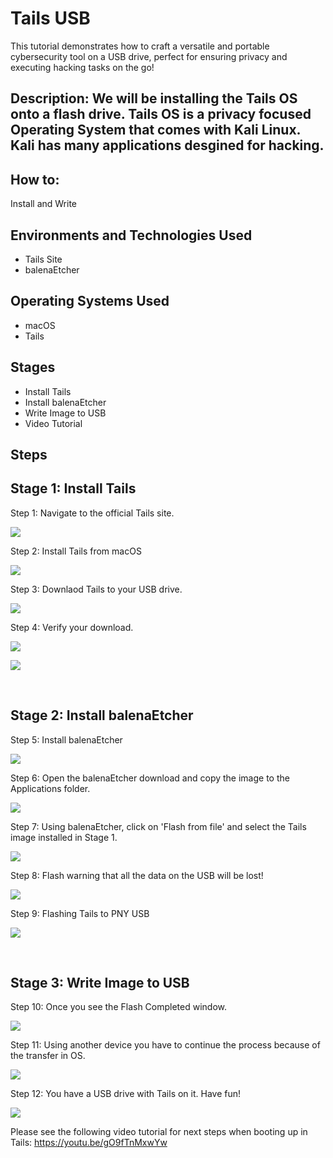 
<h1>Tails USB</h1>
This tutorial demonstrates how to craft a versatile and portable cybersecurity tool on a USB drive, perfect for ensuring privacy and executing hacking tasks on the go!

<h2> Description:
We will be installing the Tails OS onto a flash drive.
Tails OS is a privacy focused Operating System that comes with Kali Linux.
Kali has many applications desgined for hacking. </h2>


<h2>How to:</h2>
Install and Write


<h2>Environments and Technologies Used</h2>

- Tails Site
- balenaEtcher

<h2>Operating Systems Used </h2>

- macOS
- Tails

<h2>Stages</h2>

- Install Tails
- Install balenaEtcher
- Write Image to USB
- Video Tutorial
 
 
 
<h2>Steps</h2>


<p>
<h2>Stage 1: Install Tails</h2>

Step 1: Navigate to the official Tails site.

![](media/00.%20Tails%20Site.png)

Step 2: Install Tails from macOS

![](media/01.%20Tails%20on%20Mac.png)

Step 3: Downlaod Tails to your USB drive.

![](media/02.%20Tails%20USB.png)

Step 4: Verify your download.

![](media/03.%20Verify%20Download.png)

![](media/04.%20Verification%20Successful.png)



</p>
<br />


<p>
<h2>Stage 2: Install balenaEtcher</h2>

Step 5: Install balenaEtcher

![](media/05.%20Install%20balenaEtcher.png)


Step 6: Open the balenaEtcher download and copy the image to the Applications folder.

![](media/06.%20Open%20balenaEtcher.png)

Step 7: Using balenaEtcher, click on 'Flash from file' and select the Tails image installed in Stage 1.

![](media/07.%20Write%20Image.png)

Step 8: Flash warning that all the data on the USB will be lost! 

![](media/08.%20Click%20Flash.png)

Step 9: Flashing Tails to PNY USB

![](media/09.%20Flashing%20PNY.png)

</p>
<br />

<p>
<h2>Stage 3: Write Image to USB</h2>

Step 10: Once you see the Flash Completed window.

![](media/10.%20Flash%20Completed.png)

Step 11: Using another device you have to continue the process because of the transfer in OS. 

![](media/11.%20Another%20Device.png)

Step 12: You have a USB drive with Tails on it. Have fun!

![](media/12.%20Project%20Complete.png)


Please see the following video tutorial for next steps when booting up in Tails: https://youtu.be/gO9fTnMxwYw
